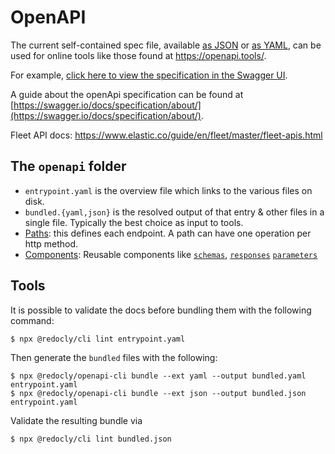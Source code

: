# OpenAPI

The current self-contained spec file, available [as JSON](https://raw.githubusercontent.com/elastic/kibana/master/x-pack/plugins/fleet/common/openapi/bundled.json) or [as YAML](https://raw.githubusercontent.com/elastic/kibana/master/x-pack/plugins/fleet/common/openapi/bundled.yaml), can be used for online tools like those found at https://openapi.tools/.

For example, [click here to view the specification in the Swagger UI](https://petstore.swagger.io/?url=https://raw.githubusercontent.com/elastic/kibana/master/x-pack/plugins/fleet/common/openapi/bundled.json).

A guide about the openApi specification can be found at [https://swagger.io/docs/specification/about/](https://swagger.io/docs/specification/about/).

Fleet API docs: https://www.elastic.co/guide/en/fleet/master/fleet-apis.html

## The `openapi` folder

- `entrypoint.yaml` is the overview file which links to the various files on disk.
- `bundled.{yaml,json}` is the resolved output of that entry & other files in a single file. Typically the best choice as input to tools.
- [Paths](paths/README.md): this defines each endpoint. A path can have one operation per http method.
- [Components](components/README.md): Reusable components like [`schemas`](https://github.com/OAI/OpenAPI-Specification/blob/master/versions/3.0.2.md#schemaObject),
  [`responses`](https://github.com/OAI/OpenAPI-Specification/blob/master/versions/3.0.2.md#responseObject)
  [`parameters`](https://github.com/OAI/OpenAPI-Specification/blob/master/versions/3.0.2.md#parameterObject)

## Tools

It is possible to validate the docs before bundling them with the following command:

```shell
$ npx @redocly/cli lint entrypoint.yaml
```

Then generate the `bundled` files with the following:

```shell
$ npx @redocly/openapi-cli bundle --ext yaml --output bundled.yaml entrypoint.yaml
$ npx @redocly/openapi-cli bundle --ext json --output bundled.json entrypoint.yaml
```

Validate the resulting bundle via

```shell
$ npx @redocly/cli lint bundled.json
```
